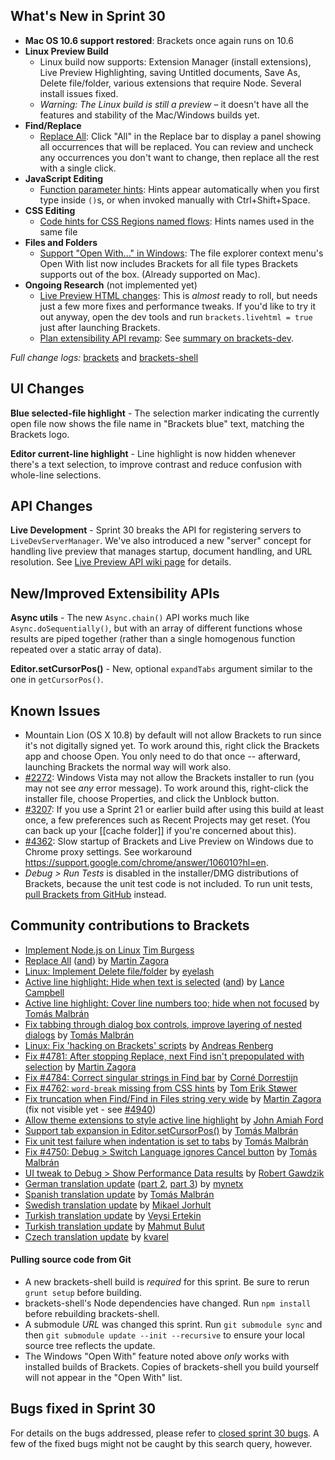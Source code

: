What's New in Sprint 30
-----------------------
* **Mac OS 10.6 support restored**: Brackets once again runs on 10.6
* **Linux Preview Build**
    * Linux build now supports: Extension Manager (install extensions), Live Preview Highlighting, saving Untitled documents, Save As, Delete file/folder, various extensions that require Node. Several install issues fixed.
    * _Warning: The Linux build is still a preview_ &ndash; it doesn't have all the features and stability of the Mac/Windows builds yet.
* **Find/Replace**
    * [Replace All](https://github.com/adobe/brackets/pull/4686): Click "All" in the Replace bar to display a panel showing all occurrences that will be replaced. You can review and uncheck any occurrences you don't want to change, then replace all the rest with a single click.
* **JavaScript Editing**
    * [Function parameter hints](https://github.com/adobe/brackets/pull/4637): Hints appear automatically when you first type inside `()`s, or when invoked manually with Ctrl+Shift+Space.
* **CSS Editing**
    * [Code hints for CSS Regions named flows](https://trello.com/c/gNvtHgu7/949-1-css-regions-named-flow): Hints names used in the same file
* **Files and Folders**
    * [Support "Open With..." in Windows](https://github.com/adobe/brackets-shell/pull/299): The file explorer context menu's Open With list now includes Brackets for all file types Brackets supports out of the box. (Already supported on Mac).
* **Ongoing Research** (not implemented yet)
    * [Live Preview HTML changes](https://trello.com/c/cc8kk9zG/927-5-live-development-html-initial-implementation): This is _almost_ ready to roll, but needs just a few more fixes and performance tweaks. If you'd like to try it out anyway, open the dev tools and run `brackets.livehtml = true` just after launching Brackets.
    * [Plan extensibility API revamp](https://trello.com/c/rnN0XwK0/876-3-research-extension-api-design): See [summary on brackets-dev](https://groups.google.com/forum/#!topic/brackets-dev/c5626MgNQG4).


_Full change logs:_ [brackets](https://github.com/adobe/brackets/compare/sprint-29...sprint-30#commits_bucket) and [brackets-shell](https://github.com/adobe/brackets-shell/compare/sprint-29...sprint-30#commits_bucket)


UI Changes
----------
**Blue selected-file highlight** - The selection marker indicating the currently open file now shows the file name in "Brackets blue" text, matching the Brackets logo.

**Editor current-line highlight** - Line highlight is now hidden whenever there's a text selection, to improve contrast and reduce confusion with whole-line selections.


API Changes
-----------
**Live Development** - Sprint 30 breaks the API for registering servers to `LiveDevServerManager`. We've also introduced a new "server" concept for handling live preview that manages startup, document handling, and URL resolution. See [Live Preview API wiki page](https://github.com/adobe/brackets/wiki/Live-Preview-API) for details.

New/Improved Extensibility APIs
-------------------------------
**Async utils** - The new `Async.chain()` API works much like `Async.doSequentially()`, but with an array of different functions whose results are piped together (rather than a single homogenous function repeated over a static array of data).

**Editor.setCursorPos()** - New, optional `expandTabs` argument similar to the one in `getCursorPos()`.

Known Issues
------------
* Mountain Lion (OS X 10.8) by default will not allow Brackets to run since it's not digitally signed yet. To work around this, right click the Brackets app and choose Open. You only need to do that once -- afterward, launching Brackets the normal way will work also.
* [#2272](https://github.com/adobe/brackets/issues/2272): Windows Vista may not allow the Brackets installer to run (you may not see _any_ error message). To work around this, right-click the installer file, choose Properties, and click the Unblock button.
* [#3207](https://github.com/adobe/brackets/issues/3207): If you use a Sprint 21 or earlier build after using this build at least once, a few preferences such as Recent Projects may get reset. (You can back up your [[cache folder]] if you're concerned about this).
* [#4362](https://github.com/adobe/brackets/issues/4362): Slow startup of Brackets and Live Preview on Windows due to Chrome proxy settings. See workaround https://support.google.com/chrome/answer/106010?hl=en.
* _Debug > Run Tests_ is disabled in the installer/DMG distributions of Brackets, because the unit test code is not included. To run unit tests, [pull Brackets from GitHub](https://github.com/adobe/brackets/wiki/How-to-Hack-on-Brackets#wiki-getcode) instead.


Community contributions to Brackets
-----------------------------------
* [Implement Node.js on Linux](https://github.com/adobe/brackets-shell/pull/306) [Tim Burgess](https://github.com/timburgess)
* [Replace All](https://github.com/adobe/brackets/pull/4686) ([and](https://github.com/adobe/brackets/pull/4814)) by [Martin Zagora](https://github.com/zaggino)
* [Linux: Implement Delete file/folder](https://github.com/adobe/brackets-shell/pull/304) by [eyelash](https://github.com/eyelash)
* [Active line highlight: Hide when text is selected](https://github.com/adobe/brackets/pull/4878) ([and](https://github.com/adobe/brackets/pull/4927)) by [Lance Campbell](https://github.com/lkcampbell)
* [Active line highlight: Cover line numbers too; hide when not focused](https://github.com/adobe/brackets/pull/4887) by [Tomás Malbrán](https://github.com/TomMalbran)
* [Fix tabbing through dialog box controls, improve layering of nested dialogs](https://github.com/adobe/brackets/pull/4714) by [Tomás Malbrán](https://github.com/TomMalbran)
* [Linux: Fix 'hacking on Brackets' scripts](https://github.com/adobe/brackets/pull/4810) by [Andreas Renberg](https://github.com/IQAndreas)
* [Fix #4781: After stopping Replace, next Find isn't prepopulated with selection](https://github.com/adobe/brackets/pull/4782) by [Martin Zagora](https://github.com/zaggino)
* [Fix #4784: Correct singular strings in Find bar](https://github.com/adobe/brackets/pull/4853) by [Corné Dorrestijn](https://github.com/cornedor)
* [Fix #4762: `word-break` missing from CSS hints](https://github.com/adobe/brackets/pull/4771) by [Tom Erik Støwer](https://github.com/testower)
* [Fix truncation when Find/Find in Files string very wide](https://github.com/adobe/brackets/pull/4661) by [Martin Zagora](https://github.com/zaggino) (fix not visible yet - see [#4940](https://github.com/adobe/brackets/pull/4940))
* [Allow theme extensions to style active line highlight](https://github.com/adobe/brackets/pull/4806) by [John Amiah Ford](https://github.com/johnamiahford)
* [Support tab expansion in Editor.setCursorPos()](https://github.com/adobe/brackets/pull/4719) by [Tomás Malbrán](https://github.com/TomMalbran)
* [Fix unit test failure when indentation is set to tabs](https://github.com/adobe/brackets/pull/4805) by [Tomás Malbrán](https://github.com/TomMalbran)
* [Fix #4750: Debug > Switch Language ignores Cancel button](https://github.com/adobe/brackets/pull/4753) by [Tomás Malbrán](https://github.com/TomMalbran)
* [UI tweak to Debug > Show Performance Data results](https://github.com/adobe/brackets/pull/4902) by [Robert Gawdzik](https://github.com/rgawdzik)
* [German translation update](https://github.com/adobe/brackets/pull/4639) ([part 2](https://github.com/adobe/brackets/pull/4754), [part 3](https://github.com/adobe/brackets/pull/4835)) by [mynetx](https://github.com/mynetx)
* [Spanish translation update](https://github.com/adobe/brackets/pull/4935) by [Tomás Malbrán](https://github.com/TomMalbran)
* [Swedish translation update](https://github.com/adobe/brackets/pull/4691) by [Mikael Jorhult](https://github.com/mikaeljorhult)
* [Turkish translation update](https://github.com/adobe/brackets/pull/4820) by [Veysi Ertekin](https://github.com/veysiertekin)
* [Turkish translation update](https://github.com/adobe/brackets/pull/4355) by [Mahmut Bulut](https://github.com/vertexclique)
* [Czech translation update](https://github.com/adobe/brackets/pull/4967) by [kvarel](https://github.com/kvarel)

#### Pulling source code from Git
* A new brackets-shell build is _required_ for this sprint. Be sure to rerun `grunt setup` before building.
* brackets-shell's Node dependencies have changed. Run `npm install` before rebuilding brackets-shell.
* A submodule _URL_ was changed this sprint. Run `git submodule sync` and then `git submodule update --init --recursive` to ensure your local source tree reflects the update.
* The Windows "Open With" feature noted above _only_ works with installed builds of Brackets. Copies of brackets-shell you build yourself will not appear in the "Open With" list.

Bugs fixed in Sprint 30
-----------------------
For details on the bugs addressed, please refer to [closed sprint 30 bugs](https://github.com/adobe/brackets/issues?labels=&milestone=17&state=closed). A few of the fixed bugs might not be caught by this search query, however.